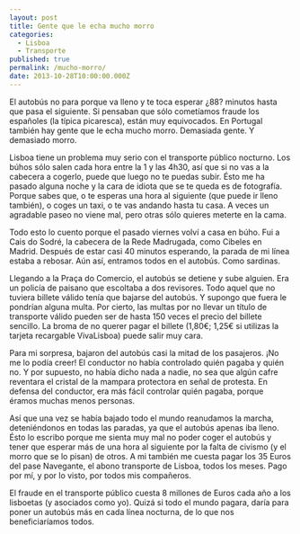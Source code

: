 ```yaml
---
layout: post
title: Gente que le echa mucho morro
categories:
  - Lisboa
  - Transporte
published: true
permalink: /mucho-morro/
date: 2013-10-28T10:00:00.000Z
---
```

El autobús no para porque va lleno y te toca esperar ¿88? minutos hasta que pasa el siguiente.
Si pensaban que sólo cometíamos fraude los españoles (la típica picaresca), están muy equivocados. En Portugal también hay gente que le echa mucho morro. Demasiada gente. Y demasiado morro.

Lisboa tiene un problema muy serio con el transporte público nocturno. Los búhos sólo salen cada hora entre la 1 y las 4h30, así que si no vas a la cabecera a cogerlo, puede que luego no te puedas subir. Ésto me ha pasado alguna noche y la cara de idiota que se te queda es de fotografía. Porque sabes que, o te esperas una hora al siguiente (que puede ir lleno también), o coges un taxi, o te vas andando hasta tu casa. A veces un agradable paseo no viene mal, pero otras sólo quieres meterte en la cama.

Todo esto lo cuento porque el pasado viernes volví a casa en búho. Fui a Cais do Sodré, la cabecera de la Rede Madrugada, como Cibeles en Madrid. Después de estar casi 40 minutos esperando, la parada de mi línea estaba a rebosar. Aún así, entramos todos en el autobús. Como sardinas.

Llegando a la Praça do Comercio, el autobús se detiene y sube alguien. Era un policía de paisano que escoltaba a dos revisores. Todo aquel que no tuviera billete válido tenía que bajarse del autobús. Y supongo que fuera le pondrían alguna multa. Por cierto, las multas por no llevar un título de transporte válido pueden ser de hasta 150 veces el precio del billete sencillo. La broma de no querer pagar el billete (1,80€; 1,25€ si utilizas la tarjeta recargable VivaLisboa) puede salir muy cara.

Para mi sorpresa, bajaron del autobús casi la mitad de los pasajeros. ¡No me lo podía creer! El conductor no había controlado quién pagaba y quién no. Y por supuesto, no había dicho nada a nadie, no sea que algún cafre reventara el cristal de la mampara protectora en señal de protesta. En defensa del conductor, era más fácil controlar quién pagaba, porque éramos muchas menos personas.

Así que una vez se había bajado todo el mundo reanudamos la marcha, deteniéndonos en todas las paradas, ya que el autobús apenas iba lleno. Ésto lo escribo porque me sienta muy mal no poder coger el autobús y tener que esperar más de una hora al siguiente por la falta de civismo (y el morro que se lo pisan) de otros. A mi también me cuesta pagar los 35 Euros del pase Navegante, el abono transporte de Lisboa, todos los meses. Pago por mí, y por lo visto, por todos mis compañeros.

El fraude en el transporte público cuesta 8 millones de Euros cada año a los lisboetas (y asociados como yo). Quizá si todo el mundo pagara, daría para poner un autobús más en cada línea nocturna, de lo que nos beneficiaríamos todos.